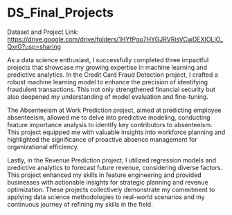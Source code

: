 # DS_Final_Projects

Dataset and Project Link: https://drive.google.com/drive/folders/1HYfPgo7HYGJRVRisVCwDEXIOLlO_QxrG?usp=sharing

As a data science enthusiast, I successfully completed three impactful projects that showcase my growing expertise in machine learning and predictive analytics. In the Credit Card Fraud Detection project, I crafted a robust machine learning model to enhance the precision of identifying fraudulent transactions. This not only strengthened financial security but also deepened my understanding of model evaluation and fine-tuning.

The Absenteeism at Work Prediction project, aimed at predicting employee absenteeism, allowed me to delve into predictive modeling, conducting feature importance analysis to identify key contributors to absenteeism. This project equipped me with valuable insights into workforce planning and highlighted the significance of proactive absence management for organizational efficiency.

Lastly, in the Revenue Prediction project, I utilized regression models and predictive analytics to forecast future revenue, considering diverse factors. This project enhanced my skills in feature engineering and provided businesses with actionable insights for strategic planning and revenue optimization. These projects collectively demonstrate my commitment to applying data science methodologies to real-world scenarios and my continuous journey of refining my skills in the field.
